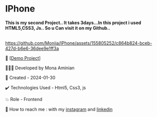 # IPhone
**This is my second Project.. It takes 3days...In this project i used HTML5,CSS3, Js.. So u Can visit it on my Github..**
<br></br>

https://github.com/Moniia/IPhone/assets/155805252/c864b824-bceb-427d-b6e6-36dee9e1ff3a


🔗 [[Demo Project](https://moniia.github.io/IPhone/)]

👩🏻‍💻 Developed by Mona Aminian

📆 Created - 2024-01-30

✔️ Technologies Used - Html5, Css3, js

💥 Role - Frontend

📲 How to reach me : with my [instagram](https://www.instagram.com/mona.aminian.web) and [linkedin](https://www.linkedin.com/in/mona-aminian-119427169)
